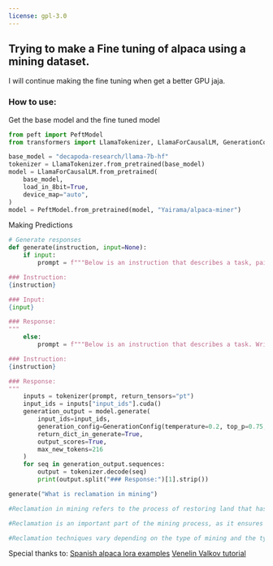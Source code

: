 ```yaml
---
license: gpl-3.0
---
```



## Trying to make a Fine tuning of alpaca using a mining dataset.

I will continue making the fine tuning when get a better GPU jaja.

### How to use:


Get the base model and the fine tuned model

```python
from peft import PeftModel
from transformers import LlamaTokenizer, LlamaForCausalLM, GenerationConfig

base_model = "decapoda-research/llama-7b-hf"
tokenizer = LlamaTokenizer.from_pretrained(base_model)
model = LlamaForCausalLM.from_pretrained(
    base_model,
    load_in_8bit=True,
    device_map="auto",
)
model = PeftModel.from_pretrained(model, "Yairama/alpaca-miner")
```


Making Predictions
```python
# Generate responses
def generate(instruction, input=None):
    if input:
        prompt = f"""Below is an instruction that describes a task, paired with an input that provides further context. Write a response that appropriately completes the request.  # noqa: E501

### Instruction:
{instruction}

### Input:
{input}

### Response:
"""
    else:
        prompt = f"""Below is an instruction that describes a task. Write a response that appropriately completes the request.  # noqa: E501

### Instruction:
{instruction}

### Response:
"""
    inputs = tokenizer(prompt, return_tensors="pt")
    input_ids = inputs["input_ids"].cuda()
    generation_output = model.generate(
        input_ids=input_ids,
        generation_config=GenerationConfig(temperature=0.2, top_p=0.75, num_beams=4),
        return_dict_in_generate=True,
        output_scores=True,
        max_new_tokens=216
    )
    for seq in generation_output.sequences:
        output = tokenizer.decode(seq)
        print(output.split("### Response:")[1].strip())

generate("What is reclamation in mining")

#Reclamation in mining refers to the process of restoring land that has been disturbed by mining activities to its original state or better. It involves restoring the topography, vegetation, and ecosystems that were affected by the mining operations, and returning the land to its pre-mining condition or an even better state. ⁇ 

#Reclamation is an important part of the mining process, as it ensures that the land can be used for other purposes after the mining operations have been completed. It also helps to minimize the environmental impact of mining, by restoring the land to its natural state and preventing erosion and contamination of water sources. ⁇ 

#Reclamation techniques vary depending on the type of mining and the type of land that has been disturbed. For example, in open-pit mining, reclamation involves removing the overburden and restoring the land to its original contours. In underground mining, reclamation involves sealing the mine
```


Special thanks to:
[Spanish alpaca lora examples](https://huggingface.co/bertin-project/bertin-alpaca-lora-7b)
[Venelin Valkov tutorial](https://www.youtube.com/watch?v=4-Q50fmq7Uwc)


